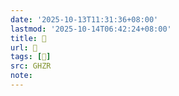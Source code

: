 ```yaml
---
date: '2025-10-13T11:31:36+08:00'
lastmod: '2025-10-14T06:42:24+08:00'
title: 󰪄
url: 󰪄
tags: [𧟙]
src: GHZR
note:
---
```

